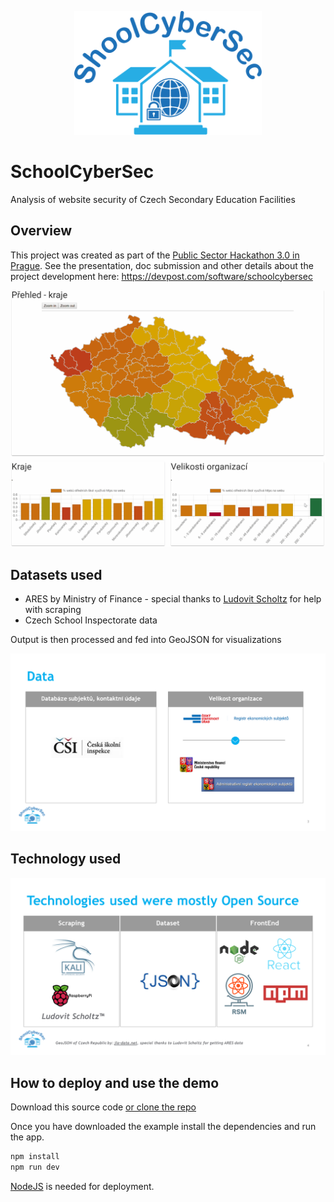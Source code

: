 <p align="center"> 
<img src="doc/SCS logo.svg" width="300" />
</p>

# SchoolCyberSec

Analysis of website security of Czech Secondary Education Facilities

## Overview
This project was created as part of the [Public Sector Hackathon 3.0 in Prague](https://hackujstat.cz/). See the presentation, doc submission and other details about the project development here: https://devpost.com/software/schoolcybersec
<p align="center"> 
<img src="doc/SCS_demo.gif" width="700" />
</p>


## Datasets used
- ARES by Ministry of Finance - special thanks to [Ludovit Scholtz](https://github.com/scholtz) for help with scraping
- Czech School Inspectorate data

Output is then processed and fed into GeoJSON for visualizations
<p align="center"> 
<img src="doc/HackujStat-SCS-presentation/Slide3.PNG" width="700" />
</p>

## Technology used
<p align="center"> 
<img src="doc/HackujStat-SCS-presentation/Slide4.PNG" width="700" />
</p>

## How to deploy and use the demo

Download this source code [or clone the repo](https://github.com/Plavit/HackujStat2019-SchoolCyberSec)


Once you have downloaded the example install the dependencies and run the app.

```bash
npm install
npm run dev
```

[NodeJS](https://nodejs.org/en/) is needed for deployment.
